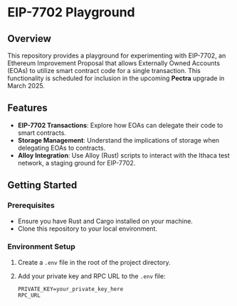 # EIP-7702 Playground

## Overview

This repository provides a playground for experimenting with EIP-7702, an Ethereum Improvement Proposal that allows Externally Owned Accounts (EOAs) to utilize smart contract code for a single transaction. This functionality is scheduled for inclusion in the upcoming **Pectra** upgrade in March 2025.

## Features

- **EIP-7702 Transactions**: Explore how EOAs can delegate their code to smart contracts.
- **Storage Management**: Understand the implications of storage when delegating EOAs to contracts.
- **Alloy Integration**: Use Alloy (Rust) scripts to interact with the Ithaca test network, a staging ground for EIP-7702.

## Getting Started

### Prerequisites

- Ensure you have Rust and Cargo installed on your machine.
- Clone this repository to your local environment.

### Environment Setup

1. Create a `.env` file in the root of the project directory.
2. Add your private key and RPC URL to the `.env` file:

   ```
   PRIVATE_KEY=your_private_key_here
   RPC_URL
